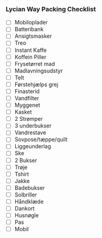 ### Lycian Way Packing Checklist

- [ ] Mobiloplader
- [ ] Batteribank
- [ ] Ansigtsmasker
- [ ] Treo
- [ ] Instant Kaffe
- [ ] Koffein Piller
- [ ] Frysetørret mad
- [ ] Madlavningsudstyr
- [ ] Telt
- [ ] Førstehjælps grej
- [ ] Finasterid
- [ ] Vandfilter
- [ ] Myggenet
- [ ] Kasket
- [ ] 2 Strømper 
- [ ] 3 underbukser
- [ ] Vandrestave
- [ ] Sovpose/tæppe/quilt
- [ ] Liggeunderlag
- [ ] Ske
- [ ] 2 Bukser
- [ ] Trøje
- [ ] Tshirt
- [ ] Jakke
- [ ] Badebukser
- [ ] Solbriller
- [ ] Håndklæde
- [ ] Dankort
- [ ] Husnøgle
- [ ] Pas
- [ ] Mobil
